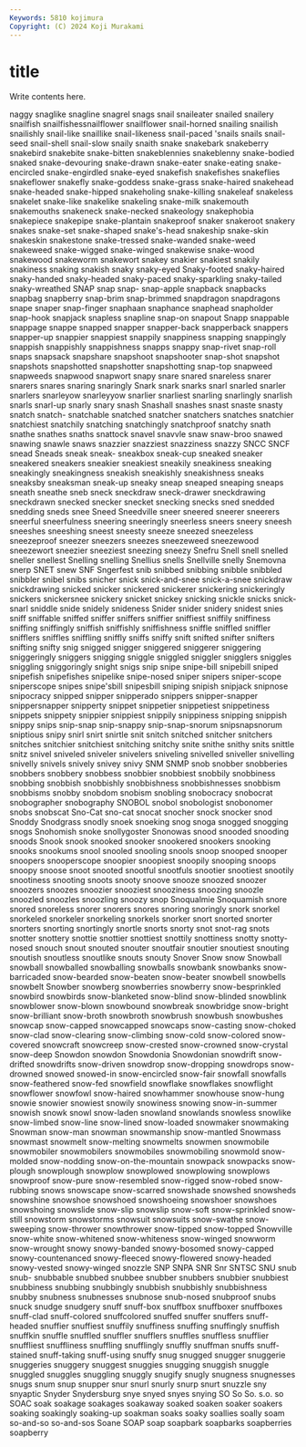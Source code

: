 ```yaml
---
Keywords: 5810 kojimura
Copyright: (C) 2024 Koji Murakami
---
```


# title

Write contents here.



naggy snaglike snagline snagrel
snags snail snaileater snailed snailery snailfish snailfishessnailflower snailflower snail-horned snailing
snailish snailishly snail-like snaillike snail-likeness snail-paced 'snails snails snail-seed snail-shell
snail-slow snaily snaith snake snakebark snakeberry snakebird snakebite snake-bitten snakeblennies
snakeblenny snake-bodied snaked snake-devouring snake-drawn snake-eater snake-eating snake-encircled snake-engirdled snake-eyed
snakefish snakefishes snakeflies snakeflower snakefly snake-goddess snake-grass snake-haired snakehead snake-headed
snake-hipped snakeholing snake-killing snakeleaf snakeless snakelet snake-like snakelike snakeling snake-milk
snakemouth snakemouths snakeneck snake-necked snakeology snakephobia snakepiece snakepipe snake-plantain snakeproof
snaker snakeroot snakery snakes snake-set snake-shaped snake's-head snakeship snake-skin snakeskin
snakestone snake-tressed snake-wanded snake-weed snakeweed snake-wigged snake-winged snakewise snake-wood snakewood
snakeworm snakewort snakey snakier snakiest snakily snakiness snaking snakish snaky
snaky-eyed Snaky-footed snaky-haired snaky-handed snaky-headed snaky-paced snaky-sparkling snaky-tailed snaky-wreathed SNAP
snap snap- snap-apple snapback snapbacks snapbag snapberry snap-brim snap-brimmed snapdragon
snapdragons snape snaper snap-finger snaphaan snaphance snaphead snapholder snap-hook snapjack
snapless snapline snap-on snapout Snapp snappable snappage snappe snapped snapper
snapper-back snapperback snappers snapper-up snappier snappiest snappily snappiness snapping snappingly
snappish snappishly snappishness snapps snappy snap-rivet snap-roll snaps snapsack snapshare
snapshoot snapshooter snap-shot snapshot snapshots snapshotted snapshotter snapshotting snap-top snapweed
snapweeds snapwood snapwort snapy snare snared snareless snarer snarers snares
snaring snaringly Snark snark snarks snarl snarled snarler snarlers snarleyow
snarleyyow snarlier snarliest snarling snarlingly snarlish snarls snarl-up snarly snary
snash Snashall snashes snast snaste snasty snatch snatch- snatchable snatched
snatcher snatchers snatches snatchier snatchiest snatchily snatching snatchingly snatchproof snatchy
snath snathe snathes snaths snattock snavel snavvle snaw snaw-broo snawed
snawing snawle snaws snazzier snazziest snazziness snazzy SNCC SNCF snead
Sneads sneak sneak- sneakbox sneak-cup sneaked sneaker sneakered sneakers sneakier
sneakiest sneakily sneakiness sneaking sneakingly sneakingness sneakish sneakishly sneakishness sneaks
sneaksby sneaksman sneak-up sneaky sneap sneaped sneaping sneaps sneath sneathe
sneb sneck sneckdraw sneck-drawer sneckdrawing sneckdrawn snecked snecker snecket snecking
snecks sned snedded snedding sneds snee Sneed Sneedville sneer sneered
sneerer sneerers sneerful sneerfulness sneering sneeringly sneerless sneers sneery sneesh
sneeshes sneeshing sneest sneesty sneeze sneezed sneezeless sneezeproof sneezer sneezers
sneezes sneezeweed sneezewood sneezewort sneezier sneeziest sneezing sneezy Snefru Snell
snell snelled sneller snellest Snelling snelling Snellius snells Snellville snelly
Snemovna snerp SNET snew SNF Sngerfest snib snibbed snibbing snibble
snibbled snibbler snibel snibs snicher snick snick-and-snee snick-a-snee snickdraw snickdrawing
snicked snicker snickered snickerer snickering snickeringly snickers snickersnee snickery snicket
snickey snicking snickle snicks snick-snarl sniddle snide snidely snideness Snider
snider snidery snidest snies sniff sniffable sniffed sniffer sniffers sniffier
sniffiest sniffily sniffiness sniffing sniffingly sniffish sniffishly sniffishness sniffle sniffled
sniffler snifflers sniffles sniffling sniffly sniffs sniffy snift snifted snifter
snifters snifting snifty snig snigged snigger sniggered sniggerer sniggering sniggeringly
sniggers snigging sniggle sniggled sniggler snigglers sniggles sniggling sniggoringly snight
snigs snip snipe snipe-bill snipebill sniped snipefish snipefishes snipelike snipe-nosed
sniper snipers sniper-scope sniperscope snipes snipe'sbill snipesbill sniping snipish snipjack
snipnose snipocracy snipped snipper snipperado snippers snipper-snapper snippersnapper snipperty snippet
snippetier snippetiest snippetiness snippets snippety snippier snippiest snippily snippiness snipping
snippish snippy snips snip-snap snip-snappy snip-snap-snorum snipsnapsnorum sniptious snipy snirl
snirt snirtle snit snitch snitched snitcher snitchers snitches snitchier snitchiest
snitching snitchy snite snithe snithy snits snittle snitz snivel sniveled
sniveler snivelers sniveling snivelled sniveller snivelling snivelly snivels snively snivey
snivy SNM SNMP snob snobber snobberies snobbers snobbery snobbess snobbier
snobbiest snobbily snobbiness snobbing snobbish snobbishly snobbishness snobbishnesses snobbism snobbisms
snobby snobdom snobism snobling snobocracy snobocrat snobographer snobography SNOBOL snobol
snobologist snobonomer snobs snobscat Sno-Cat sno-cat snocat snocher snock snocker
snod Snoddy Snodgrass snodly snoek snoeking snog snoga snogged snogging
snogs Snohomish snoke snollygoster Snonowas snood snooded snooding snoods Snook
snook snooked snooker snookered snookers snooking snooks snookums snool snooled
snooling snools snoop snooped snooper snoopers snooperscope snoopier snoopiest snoopily
snooping snoops snoopy snoose snoot snooted snootful snootfuls snootier snootiest
snootily snootiness snooting snoots snooty snoove snooze snoozed snoozer snoozers
snoozes snoozier snooziest snooziness snoozing snoozle snoozled snoozles snoozling snoozy
snop Snoqualmie Snoquamish snore snored snoreless snorer snorers snores snoring
snoringly snork snorkel snorkeled snorkeler snorkeling snorkels snorker snort snorted
snorter snorters snorting snortingly snortle snorts snorty snot snot-rag snots
snotter snottery snottie snottier snottiest snottily snottiness snotty snotty-nosed snouch
snout snouted snouter snoutfair snoutier snoutiest snouting snoutish snoutless snoutlike
snouts snouty Snover Snow snow Snowball snowball snowballed snowballing snowballs
snowbank snowbanks snow-barricaded snow-bearded snow-beaten snow-beater snowbell snowbells snowbelt Snowber
snowberg snowberries snowberry snow-besprinkled snowbird snowbirds snow-blanketed snow-blind snow-blinded snowblink
snowblower snow-blown snowbound snowbreak snowbridge snow-bright snow-brilliant snow-broth snowbroth snowbrush
snowbush snowbushes snowcap snow-capped snowcapped snowcaps snow-casting snow-choked snow-clad snow-clearing
snow-climbing snow-cold snow-colored snow-covered snowcraft snowcreep snow-crested snow-crowned snow-crystal snow-deep
Snowdon snowdon Snowdonia Snowdonian snowdrift snow-drifted snowdrifts snow-driven snowdrop snow-dropping
snowdrops snow-drowned snowed snowed-in snow-encircled snow-fair snowfall snowfalls snow-feathered snow-fed
snowfield snowflake snowflakes snowflight snowflower snowfowl snow-haired snowhammer snowhouse snow-hung
snowie snowier snowiest snowily snowiness snowing snow-in-summer snowish snowk snowl
snow-laden snowland snowlands snowless snowlike snow-limbed snow-line snow-lined snow-loaded snowmaker
snowmaking Snowman snow-man snowman snowmanship snow-mantled Snowmass snowmast snowmelt snow-melting
snowmelts snowmen snowmobile snowmobiler snowmobilers snowmobiles snowmobiling snowmold snow-molded snow-nodding
snow-on-the-mountain snowpack snowpacks snow-plough snowplough snowplow snowplowed snowplowing snowplows snowproof
snow-pure snow-resembled snow-rigged snow-robed snow-rubbing snows snowscape snow-scarred snowshade snowshed
snowsheds snowshine snowshoe snowshoed snowshoeing snowshoer snowshoes snowshoing snowslide snow-slip
snowslip snow-soft snow-sprinkled snow-still snowstorm snowstorms snowsuit snowsuits snow-swathe snow-sweeping
snow-thrower snowthrower snow-tipped snow-topped Snowville snow-white snow-whitened snow-whiteness snow-winged snowworm
snow-wrought snowy snowy-banded snowy-bosomed snowy-capped snowy-countenanced snowy-fleeced snowy-flowered snowy-headed snowy-vested
snowy-winged snozzle SNP SNPA SNR Snr SNTSC SNU snub snub-
snubbable snubbed snubbee snubber snubbers snubbier snubbiest snubbiness snubbing snubbingly
snubbish snubbishly snubbishness snubby snubness snubnesses snubnose snub-nosed snubproof snubs
snuck snudge snudgery snuff snuff-box snuffbox snuffboxer snuffboxes snuff-clad snuff-colored
snuffcolored snuffed snuffer snuffers snuff-headed snuffier snuffiest snuffily snuffiness snuffing
snuffingly snuffish snuffkin snuffle snuffled snuffler snufflers snuffles snuffless snufflier
snuffliest snuffliness snuffling snufflingly snuffly snuffman snuffs snuff-stained snuff-taking snuff-using
snuffy snug snugged snugger snuggerie snuggeries snuggery snuggest snuggies snugging
snuggish snuggle snuggled snuggles snuggling snuggly snugify snugly snugness snugnesses
snugs snum snup snupper snur snurl snurly snurp snurt snuzzle
sny snyaptic Snyder Snydersburg snye snyed snyes snying SO So
So. s.o. so SOAC soak soakage soakages soakaway soaked soaken
soaker soakers soaking soakingly soaking-up soakman soaks soaky soallies soally
soam so-and-so so-and-sos Soane SOAP soap soapbark soapbarks soapberries soapberry
